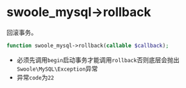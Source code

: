 # swoole_mysql->rollback

回滚事务。

```php
function swoole_mysql->rollback(callable $callback);
```

* 必须先调用`begin`启动事务才能调用`rollback`否则底层会抛出`Swoole\MySQL\Exception`异常
* 异常`code`为`22`